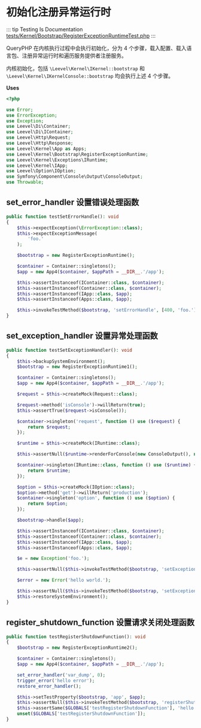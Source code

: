 # 初始化注册异常运行时

::: tip Testing Is Documentation
[tests/Kernel/Bootstrap/RegisterExceptionRuntimeTest.php](https://github.com/hunzhiwange/framework/blob/master/tests/Kernel/Bootstrap/RegisterExceptionRuntimeTest.php)
:::
    
QueryPHP 在内核执行过程中会执行初始化，分为 4 个步骤，载入配置、载入语言包、注册异常运行时和遍历服务提供者注册服务。

内核初始化，包括 `\Leevel\Kernel\IKernel::bootstrap` 和 `\Leevel\Kernel\IKernelConsole::bootstrap` 均会执行上述 4 个步骤。


**Uses**

``` php
<?php

use Error;
use ErrorException;
use Exception;
use Leevel\Di\Container;
use Leevel\Di\IContainer;
use Leevel\Http\Request;
use Leevel\Http\Response;
use Leevel\Kernel\App as Apps;
use Leevel\Kernel\Bootstrap\RegisterExceptionRuntime;
use Leevel\Kernel\Exceptions\IRuntime;
use Leevel\Kernel\IApp;
use Leevel\Option\IOption;
use Symfony\Component\Console\Output\ConsoleOutput;
use Throwable;
```

## set_error_handler 设置错误处理函数

``` php
public function testSetErrorHandle(): void
{
    $this->expectException(\ErrorException::class);
    $this->expectExceptionMessage(
        'foo.'
    );

    $bootstrap = new RegisterExceptionRuntime();

    $container = Container::singletons();
    $app = new App4($container, $appPath = __DIR__.'/app');

    $this->assertInstanceof(IContainer::class, $container);
    $this->assertInstanceof(Container::class, $container);
    $this->assertInstanceof(IApp::class, $app);
    $this->assertInstanceof(Apps::class, $app);

    $this->invokeTestMethod($bootstrap, 'setErrorHandle', [400, 'foo.']);
}
```
    
## set_exception_handler 设置异常处理函数

``` php
public function testSetExceptionHandler(): void
{
    $this->backupSystemEnvironment();
    $bootstrap = new RegisterExceptionRuntime1();

    $container = Container::singletons();
    $app = new App4($container, $appPath = __DIR__.'/app');

    $request = $this->createMock(Request::class);

    $request->method('isConsole')->willReturn(true);
    $this->assertTrue($request->isConsole());

    $container->singleton('request', function () use ($request) {
        return $request;
    });

    $runtime = $this->createMock(IRuntime::class);

    $this->assertNull($runtime->renderForConsole(new ConsoleOutput(), new Exception()));

    $container->singleton(IRuntime::class, function () use ($runtime) {
        return $runtime;
    });

    $option = $this->createMock(IOption::class);
    $option->method('get')->willReturn('production');
    $container->singleton('option', function () use ($option) {
        return $option;
    });

    $bootstrap->handle($app);

    $this->assertInstanceof(IContainer::class, $container);
    $this->assertInstanceof(Container::class, $container);
    $this->assertInstanceof(IApp::class, $app);
    $this->assertInstanceof(Apps::class, $app);

    $e = new Exception('foo.');

    $this->assertNull($this->invokeTestMethod($bootstrap, 'setExceptionHandler', [$e]));

    $error = new Error('hello world.');

    $this->assertNull($this->invokeTestMethod($bootstrap, 'setExceptionHandler', [$error]));
    $this->restoreSystemEnvironment();
}
```
    
## register_shutdown_function 设置请求关闭处理函数

``` php
public function testRegisterShutdownFunction(): void
{
    $bootstrap = new RegisterExceptionRuntime2();

    $container = Container::singletons();
    $app = new App4($container, $appPath = __DIR__.'/app');

    set_error_handler('var_dump', 0);
    trigger_error('hello error');
    restore_error_handler();

    $this->setTestProperty($bootstrap, 'app', $app);
    $this->assertNull($this->invokeTestMethod($bootstrap, 'registerShutdownFunction'));
    $this->assertSame($GLOBALS['testRegisterShutdownFunction'], 'hello error');
    unset($GLOBALS['testRegisterShutdownFunction']);
}
```
